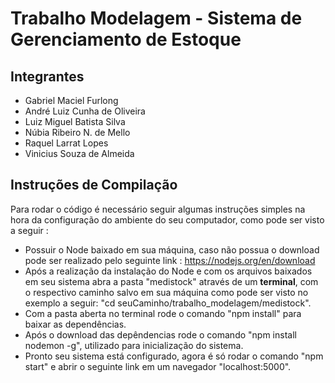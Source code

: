 # Trabalho Modelagem - Sistema de Gerenciamento de Estoque 

## Integrantes 
- Gabriel Maciel Furlong
- André Luiz Cunha de Oliveira
- Luiz Miguel Batista Silva
- Núbia Ribeiro N. de Mello
- Raquel Larrat Lopes
- Vinicius Souza de Almeida

## Instruções de Compilação 
Para rodar o código é necessário seguir algumas instruções simples na hora da configuração do ambiente do seu computador, como pode ser visto a seguir :

- Possuir o Node baixado em sua máquina, caso não possua o download pode ser realizado pelo seguinte link : https://nodejs.org/en/download
- Após a realização da instalação do Node e com os arquivos baixados em seu sistema abra a pasta "medistock" através de um **terminal**, com o respectivo caminho salvo em sua máquina como pode ser visto no exemplo a seguir: "cd seuCaminho/trabalho_modelagem/medistock".
- Com a pasta aberta no terminal rode o comando "npm install" para baixar as dependências.
- Após o download das depêndencias rode o comando "npm install nodemon -g", utilizado para inicialização do sistema.
- Pronto seu sistema está configurado, agora é só rodar o comando "npm start" e abrir o seguinte link em um navegador "localhost:5000".
    
